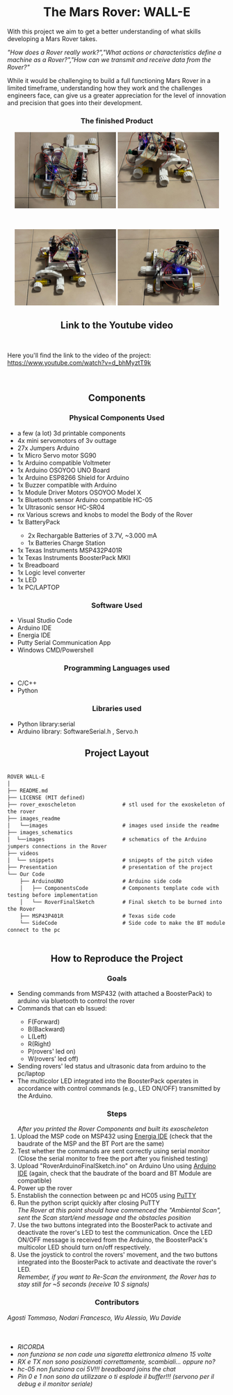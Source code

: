 <h1 align="center">The Mars Rover: WALL-E</h1>

<p>With this project we aim to get a better understanding of what skills developing a Mars Rover takes.</p>
<p><i>"How does a Rover really work?","What actions or characteristics define a machine as a Rover?","How can we transmit and receive data from the Rover?"</i></p>
<p>While it would be challenging to build a full functioning Mars Rover in a limited timeframe, understanding how they work and the challenges engineers face, can give us a greater appreciation for the level of innovation and precision that goes into their development.</p>

<h3 align="center">The finished Product</h3>

<p float="left" align="center">
<img src="./images_readme/Rover1.jpg" height="175">
<img src="./images_readme/Rover2.jpg" height="175">
</p>

<br>

<p float="left" align="center">
<img src="./images_readme/Rover3.jpg" height="175">
<img src="./images_readme/Rover4.jpg" height="175">
</p>

<h2 align="center">Link to the Youtube video</h2>

<br>
<p>Here you'll find the link to the video of the project: <a href = "https://www.youtube.com/watch?v=d_bhMyztT9k">https://www.youtube.com/watch?v=d_bhMyztT9k</a></p>
<br>

<h2 align="center">Components</h2>

<h3 align="center">Physical Components Used</h3>

<ul>
    <li>a few (a lot) 3d printable components</li>
    <li>4x mini servomotors of 3v outtage</li>
    <li>27x Jumpers Arduino</li>
    <li>1x Micro Servo motor SG90</li>
    <li>1x Arduino compatible Voltmeter</li>
    <li>1x Arduino OSOYOO UNO Board</li>
    <li>1x Arduino ESP8266 Shield for Arduino</li>
    <li>1x Buzzer compatible with Arduino</li>
    <li>1x Module Driver Motors OSOYOO Model X</li>
    <li>1x Bluetooth sensor Arduino compatible HC-05</li>
    <li>1x Ultrasonic sensor HC-SR04</li>
    <li>nx Various screws and knobs to model the Body of the Rover</li>
    <li>1x BatteryPack</li>
        <ul>
        <li>2x Rechargable Batteries of 3.7V, ~3.000 mA</li>
        <li>1x Batteries Charge Station</li>
        </ul>
    <li>1x Texas Instruments MSP432P401R</li>
    <li>1x Texas Instruments BoosterPack MKII</li>
    <li>1x Breadboard</li>
    <li>1x Logic level converter</li>
    <li>1x LED</li>
    <li>1x PC/LAPTOP</li>
</ul>

<h3 align="center">Software Used</h3>

<ul>
    <li>Visual Studio Code</li>
    <li>Arduino IDE</li>
    <li>Energia IDE</li>
    <li>Putty Serial Communication App</li>
    <li>Windows CMD/Powershell</li>
</ul>

<h3 align="center">Programming Languages used</h3>

<ul>
    <li>C/C++</li>
    <li>Python</li>
</ul>

<h3 align="center">Libraries used</h3>

<ul>
    <li>Python library:serial</li>
    <li>Arduino library: SoftwareSerial.h , Servo.h</li>
</ul>

<h2 align="center">Project Layout</h2>

<pre>
<code>
ROVER WALL-E
│
├── README.md
├── LICENSE (MIT defined)
├── rover_exoscheleton               # stl used for the exoskeleton of the rover
├── images_readme                   
│   └──images                        # images used inside the readme
├── images_schematics               
│  └──images                         # schematics of the Arduino jumpers connections in the Rover
├── videos
│  └── snippets                      # snipepts of the pitch video
├── Presentation                     # presentation of the project
└── Our Code
    ├── ArduinoUNO                   # Arduino side code
    │   ├── ComponentsCode           # Components template code with testing before implementation
    │   └── RoverFinalSketch         # Final sketch to be burned into the Rover
    ├── MSP43P401R                   # Texas side code
    └── SideCode                     # Side code to make the BT module connect to the pc 
</code>
</pre>

<h2 align="center">How to Reproduce the Project</h2>

<h3 align="center">Goals</h3>

<ul>
    <li>Sending commands from MSP432 (with attached a BoosterPack) to arduino via bluetooth to control the rover </li>
    <li>Commands that can eb Issued:</li>
    <ul>
        <li>F(Forward)</li>
        <li>B(Backward)</li>
        <li>L(Left)</li>
        <li>R(Right)</li>
        <li>P(rovers' led on)</li>
        <li>W(rovers' led off)</li>      
    </ul>
    <li>Sending rovers' led status and ultrasonic data from arduino to the pc/laptop</li>
    <li>The multicolor LED integrated into the BoosterPack operates in accordance with control commands (e.g., LED ON/OFF) transmitted by the Arduino.</li>
</ul>

<h3 align="center">Steps</h3>
<ol>
    <i>After you printed the Rover Components and built its exoscheleton</i>
    <li>Upload the MSP code on MSP432 using <a href="https://energia.nu/">Energia IDE</a> (check that the baudrate of the MSP and the BT Port are the same)</li>
    <li>Test whether the commands are sent correctly using serial monitor (Close the serial monitor to free the port after you finished testing)</li> 
    <li>Upload "RoverArduinoFinalSketch.ino" on Arduino Uno using <a href="https://www.arduino.cc/en/software">Arduino IDE</a> (again, check that the baudrate of the board and BT Module are compatible)</li>
    <li>Power up the rover</li>
    <li>Enstablish the connection between pc and HC05 using <a href="https://www.putty.org/">PuTTY</a></li>
    <li>Run the python script quickly after closing PuTTY </li>
    <i>The Rover at this point should have commenced the "Ambiental Scan", sent the Scan start/end message and the obstacles position</i>
    <li>Use the two buttons integrated into the BoosterPack to activate and deactivate the rover's LED to test the communication. Once the LED ON/OFF message is received from the Arduino, the BoosterPack's multicolor LED should turn on/off respectively.</li>
    <li>Use the joystick to control the rovers' movement, and the two buttons integrated into the BoosterPack to activate and deactivate the rover's LED.</li>
    <i>Remember, if you want to Re-Scan the environment, the Rover has to stay still for ~5 seconds (receive 10 S signals)</i>
</ol>

<h3 align="center">Contributors</h3>

<p><i>Agosti Tommaso, Nodari Francesco, Wu Alessio, Wu Davide</i></p>
<br>

<h6>
<i>
<ul>
    <li>RICORDA</li>
    <li>non funziona se non cade una sigaretta elettronica almeno 15 volte</li>
    <li>RX e TX non sono posizionati correttamente, scambiali... oppure no?</li>
    <li>hc-05 non funziona coi 5V!!! breadboard joins the chat</li>
    <li>Pin 0 e 1 non sono da utilizzare o ti esplode il buffer!!! (servono per il debug e il monitor seriale)</li>
</ul>
</i>
</h6>
